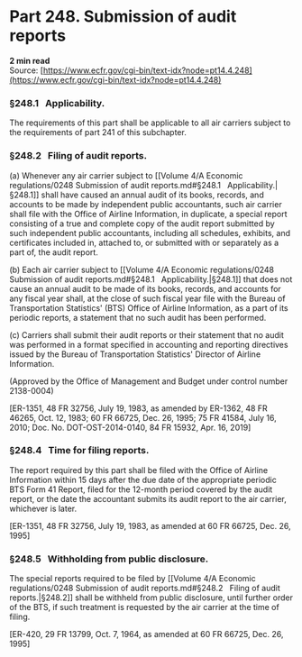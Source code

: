 # Part 248. Submission of audit reports
**2 min read**  
Source: [https://www.ecfr.gov/cgi-bin/text-idx?node=pt14.4.248](https://www.ecfr.gov/cgi-bin/text-idx?node=pt14.4.248)

<div>

### §248.1   Applicability.

The requirements of this part shall be applicable to all air carriers subject to the requirements of part 241 of this subchapter.

### §248.2   Filing of audit reports.

\(a\) Whenever any air carrier subject to [[Volume 4/A Economic regulations/0248 Submission of audit reports.md#§248.1   Applicability.|§248.1]] shall have caused an annual audit of its books, records, and accounts to be made by independent public accountants, such air carrier shall file with the Office of Airline Information, in duplicate, a special report consisting of a true and complete copy of the audit report submitted by such independent public accountants, including all schedules, exhibits, and certificates included in, attached to, or submitted with or separately as a part of, the audit report.

\(b\) Each air carrier subject to [[Volume 4/A Economic regulations/0248 Submission of audit reports.md#§248.1   Applicability.|§248.1]] that does not cause an annual audit to be made of its books, records, and accounts for any fiscal year shall, at the close of such fiscal year file with the Bureau of Transportation Statistics' (BTS) Office of Airline Information, as a part of its periodic reports, a statement that no such audit has been performed.

\(c\) Carriers shall submit their audit reports or their statement that no audit was performed in a format specified in accounting and reporting directives issued by the Bureau of Transportation Statistics' Director of Airline Information.

(Approved by the Office of Management and Budget under control number 2138-0004)

\[ER-1351, 48 FR 32756, July 19, 1983, as amended by ER-1362, 48 FR 46265, Oct. 12, 1983; 60 FR 66725, Dec. 26, 1995; 75 FR 41584, July 16, 2010; Doc. No. DOT-OST-2014-0140, 84 FR 15932, Apr. 16, 2019\]

### §248.4   Time for filing reports.

The report required by this part shall be filed with the Office of Airline Information within 15 days after the due date of the appropriate periodic BTS Form 41 Report, filed for the 12-month period covered by the audit report, or the date the accountant submits its audit report to the air carrier, whichever is later.

\[ER-1351, 48 FR 32756, July 19, 1983, as amended at 60 FR 66725, Dec. 26, 1995\]

### §248.5   Withholding from public disclosure.

The special reports required to be filed by [[Volume 4/A Economic regulations/0248 Submission of audit reports.md#§248.2   Filing of audit reports.|§248.2]] shall be withheld from public disclosure, until further order of the BTS, if such treatment is requested by the air carrier at the time of filing.

\[ER-420, 29 FR 13799, Oct. 7, 1964, as amended at 60 FR 66725, Dec. 26, 1995\]

</div>